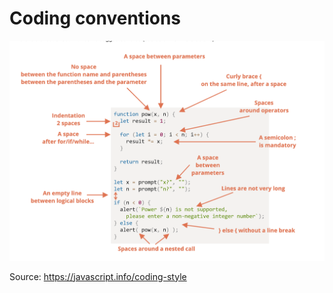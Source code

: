 <h1>Coding conventions</h1>

![title](pics/conventions_1.png)

Source: https://javascript.info/coding-style 